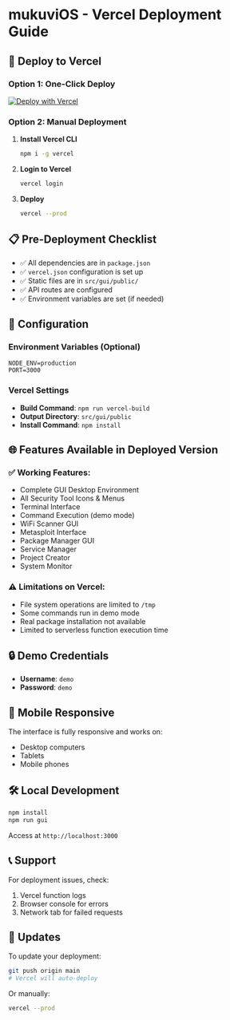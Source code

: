 # mukuviOS - Vercel Deployment Guide

## 🚀 Deploy to Vercel

### Option 1: One-Click Deploy
[![Deploy with Vercel](https://vercel.com/button)](https://vercel.com/new/clone?repository-url=https://github.com/yourusername/mukuvios)

### Option 2: Manual Deployment

1. **Install Vercel CLI**
   ```bash
   npm i -g vercel
   ```

2. **Login to Vercel**
   ```bash
   vercel login
   ```

3. **Deploy**
   ```bash
   vercel --prod
   ```

## 📋 Pre-Deployment Checklist

- ✅ All dependencies are in `package.json`
- ✅ `vercel.json` configuration is set up
- ✅ Static files are in `src/gui/public/`
- ✅ API routes are configured
- ✅ Environment variables are set (if needed)

## 🔧 Configuration

### Environment Variables (Optional)
```
NODE_ENV=production
PORT=3000
```

### Vercel Settings
- **Build Command**: `npm run vercel-build`
- **Output Directory**: `src/gui/public`
- **Install Command**: `npm install`

## 🌐 Features Available in Deployed Version

### ✅ Working Features:
- Complete GUI Desktop Environment
- All Security Tool Icons & Menus
- Terminal Interface
- Command Execution (demo mode)
- WiFi Scanner GUI
- Metasploit Interface
- Package Manager GUI
- Service Manager
- Project Creator
- System Monitor

### ⚠️ Limitations on Vercel:
- File system operations are limited to `/tmp`
- Some commands run in demo mode
- Real package installation not available
- Limited to serverless function execution time

## 🔒 Demo Credentials
- **Username**: `demo`
- **Password**: `demo`

## 📱 Mobile Responsive
The interface is fully responsive and works on:
- Desktop computers
- Tablets
- Mobile phones

## 🛠️ Local Development
```bash
npm install
npm run gui
```
Access at `http://localhost:3000`

## 📞 Support
For deployment issues, check:
1. Vercel function logs
2. Browser console for errors
3. Network tab for failed requests

## 🔄 Updates
To update your deployment:
```bash
git push origin main
# Vercel will auto-deploy
```

Or manually:
```bash
vercel --prod
```